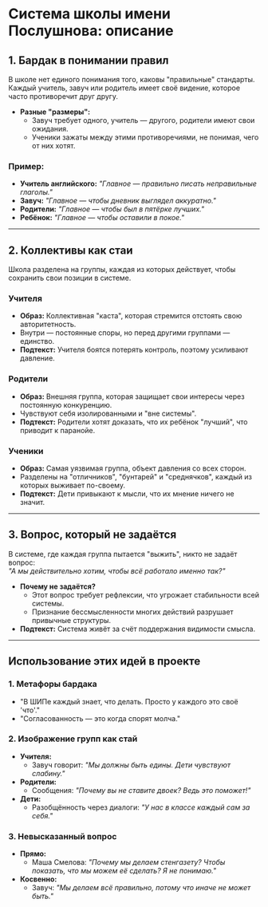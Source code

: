 # Система школы имени Послушнова: описание

## 1. Бардак в понимании правил
В школе нет единого понимания того, каковы "правильные" стандарты. Каждый учитель, завуч или родитель имеет своё видение, которое часто противоречит друг другу.

- **Разные "размеры":**  
  - Завуч требует одного, учитель — другого, родители имеют свои ожидания.  
  - Ученики зажаты между этими противоречиями, не понимая, чего от них хотят.

### Пример:
- **Учитель английского:** *"Главное — правильно писать неправильные глаголы."*  
- **Завуч:** *"Главное — чтобы дневник выглядел аккуратно."*  
- **Родители:** *"Главное — чтобы был в пятёрке лучших."*  
- **Ребёнок:** *"Главное — чтобы оставили в покое."*

---

## 2. Коллективы как стаи
Школа разделена на группы, каждая из которых действует, чтобы сохранить свои позиции в системе.

### **Учителя**
- **Образ:** Коллективная "каста", которая стремится отстоять свою авторитетность.  
- Внутри — постоянные споры, но перед другими группами — единство.  
- **Подтекст:** Учителя боятся потерять контроль, поэтому усиливают давление.

### **Родители**
- **Образ:** Внешняя группа, которая защищает свои интересы через постоянную конкуренцию.  
- Чувствуют себя изолированными и "вне системы".  
- **Подтекст:** Родители хотят доказать, что их ребёнок "лучший", что приводит к паранойе.

### **Ученики**
- **Образ:** Самая уязвимая группа, объект давления со всех сторон.  
- Разделены на "отличников", "бунтарей" и "среднячков", каждый из которых выживает по-своему.  
- **Подтекст:** Дети привыкают к мысли, что их мнение ничего не значит.

---

## 3. Вопрос, который не задаётся
В системе, где каждая группа пытается "выжить", никто не задаёт вопрос:  
*"А мы действительно хотим, чтобы всё работало именно так?"*

- **Почему не задаётся?**
  - Этот вопрос требует рефлексии, что угрожает стабильности всей системы.
  - Признание бессмысленности многих действий разрушает привычные структуры.  
- **Подтекст:** Система живёт за счёт поддержания видимости смысла.

---

## Использование этих идей в проекте

### 1. Метафоры бардака
- "В ШИПе каждый знает, что делать. Просто у каждого это своё 'что'."  
- "Согласованность — это когда спорят молча."

### 2. Изображение групп как стай
- **Учителя:**  
  - Завуч говорит: *"Мы должны быть едины. Дети чувствуют слабину."*  
- **Родители:**  
  - Сообщения: *"Почему вы не ставите двоек? Ведь это поможет!"*  
- **Дети:**  
  - Разобщённость через диалоги: *"У нас в классе каждый сам за себя."*

### 3. Невысказанный вопрос
- **Прямо:**  
  - Маша Смелова: *"Почему мы делаем стенгазету? Чтобы показать, что мы можем её сделать? Я не понимаю."*  
- **Косвенно:**  
  - Завуч: *"Мы делаем всё правильно, потому что иначе не может быть."*
